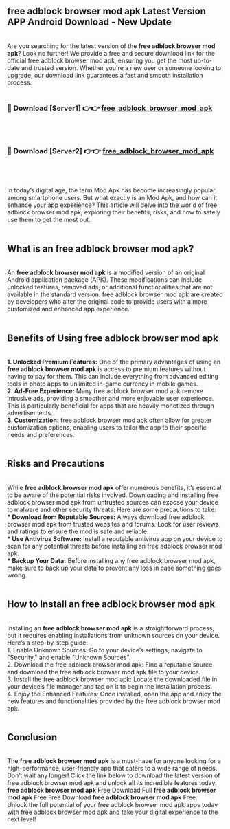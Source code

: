 ## free adblock browser mod apk Latest Version APP Android Download - New Update
<br>
Are you searching for the latest version of the <strong>free adblock browser mod apk</strong>? Look no further! We provide a free and secure download link for the official free adblock browser mod apk, ensuring you get the most up-to-date and trusted version. Whether you're a new user or someone looking to upgrade, our download link guarantees a fast and smooth installation process.
<br>
<br>
<h3>🔴 Download [Server1] 👉👉 <a href="https://modyolo.store/free+adblock+browser+mod+apk">free_adblock_browser_mod_apk</a></h3><br>
<br>
<h3>🔴 Download [Server2] 👉👉 <a href="https://modyolo.store/free+adblock+browser+mod+apk">free_adblock_browser_mod_apk</a></h3><br>
<br>
<br>
In today’s digital age, the term Mod Apk has become increasingly popular among smartphone users. But what exactly is an Mod Apk, and how can it enhance your app experience? This article will delve into the world of free adblock browser mod apk, exploring their benefits, risks, and how to safely use them to get the most out.
<br>
<br>
<h2>What is an free adblock browser mod apk?</h2>
<br>
An <strong>free adblock browser mod apk</strong> is a modified version of an original Android application package (APK). These modifications can include unlocked features, removed ads, or additional functionalities that are not available in the standard version. free adblock browser mod apk are created by developers who alter the original code to provide users with a more customized and enhanced app experience.
<br>
<br>
<h2>Benefits of Using free adblock browser mod apk</h2>
<br>
<strong> 1. Unlocked Premium Features:</strong> One of the primary advantages of using an <strong>free adblock browser mod apk</strong> is access to premium features without having to pay for them. This can include everything from advanced editing tools in photo apps to unlimited in-game currency in mobile games.
<br>
<strong> 2. Ad-Free Experience:</strong> Many free adblock browser mod apk remove intrusive ads, providing a smoother and more enjoyable user experience. This is particularly beneficial for apps that are heavily monetized through advertisements.
<br>
<strong> 3. Customization:</strong> free adblock browser mod apk often allow for greater customization options, enabling users to tailor the app to their specific needs and preferences.
<br>
<br>
<h2>Risks and Precautions</h2>
<br>
While <strong>free adblock browser mod apk</strong> offer numerous benefits, it’s essential to be aware of the potential risks involved. Downloading and installing free adblock browser mod apk from untrusted sources can expose your device to malware and other security threats. Here are some precautions to take:
<br>
<strong> * Download from Reputable Sources:</strong> Always download free adblock browser mod apk from trusted websites and forums. Look for user reviews and ratings to ensure the mod is safe and reliable.
<br>
<strong> * Use Antivirus Software:</strong> Install a reputable antivirus app on your device to scan for any potential threats before installing an free adblock browser mod apk.
<br>
<strong> * Backup Your Data:</strong> Before installing any free adblock browser mod apk, make sure to back up your data to prevent any loss in case something goes wrong.
<br>
<br>
<h2>How to Install an free adblock browser mod apk</h2>
<br>
Installing an <strong>free adblock browser mod apk</strong> is a straightforward process, but it requires enabling installations from unknown sources on your device. Here’s a step-by-step guide:
<br>
 1. Enable Unknown Sources: Go to your device’s settings, navigate to "Security," and enable "Unknown Sources".
<br>
 2. Download the free adblock browser mod apk: Find a reputable source and download the free adblock browser mod apk file to your device.
<br>
 3. Install the free adblock browser mod apk: Locate the downloaded file in your device’s file manager and tap on it to begin the installation process.
<br>
 4. Enjoy the Enhanced Features: Once installed, open the app and enjoy the new features and functionalities provided by the free adblock browser mod apk.
<br>
<br>
<h2><strong>Conclusion</strong></h2>
<br>
The <strong>free adblock browser mod apk</strong> is a must-have for anyone looking for a high-performance, user-friendly app that caters to a wide range of needs. Don’t wait any longer! Click the link below to download the latest version of free adblock browser mod apk and unlock all its incredible features today.
<br>
<strong>free adblock browser mod apk</strong> Free Download Full <strong>free adblock browser mod apk</strong> Free Free Download <strong>free adblock browser mod apk</strong> Free.
<br>
Unlock the full potential of your free adblock browser mod apk apps today with free adblock browser mod apk and take your digital experience to the next level!